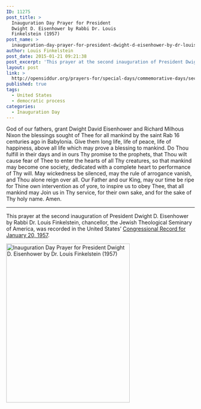 ```yaml
---
ID: 11275
post_title: >
  Inauguration Day Prayer for President
  Dwight D. Eisenhower by Rabbi Dr. Louis
  Finkelstein (1957)
post_name: >
  inauguration-day-prayer-for-president-dwight-d-eisenhower-by-dr-louis-finkelstein-1957
author: Louis Finkelstein
post_date: 2015-01-21 09:21:38
post_excerpt: 'This prayer at the second inauguration of President Dwight D. Eisenhower by Rabbi Dr. Louis Finkelstein, chancellor, the Jewish Theological Seminary of America, was recorded in the United States’ <a href="https://archive.org/stream/congressionalrec103aunit#page/n405/mode/2up">Congressional Record for January 20, 1957</a>.'
layout: post
link: >
  http://opensiddur.org/prayers-for/special-days/commemorative-days/secular-national/inauguration-day/inauguration-day-prayer-for-president-dwight-d-eisenhower-by-dr-louis-finkelstein-1957/
published: true
tags:
  - United States
  - democratic process
categories:
  - Inauguration Day
---
```

<div class="english">
God of our fathers, grant Dwight David Eisenhower and Richard Milhous Nixon the blessings sought of Thee for all mankind by the saint Rab 16 centuries ago in Babylonia. Give them long life, life of peace, life of happiness, above all life which may prove a blessing to mankind. Do Thou fulfill in their days and in ours Thy promise to the prophets, that Thou wilt cause fear of Thee to enter the hearts of all Thy creatures, so that mankind may become one society, dedicated with a complete heart to performance of Thy will. May wickedness be silenced, may the rule of arrogance vanish, and Thou alone reign over all. Our Father and our King, may our time be ripe for Thine own intervention as of yore, to inspire us to obey Thee, that all mankind may Join us in Thy service, for their own sake, and for the sake of Thy holy name. Amen.
</div>

<hr />
This prayer at the second inauguration of President Dwight D. Eisenhower by Rabbi Dr. Louis Finkelstein, chancellor, the Jewish Theological Seminary of America, was recorded in the United States’ <a href="https://archive.org/stream/congressionalrec103aunit#page/n405/mode/2up">Congressional Record for January 20, 1957</a>.

<a href="http://opensiddur.org/wp-content/uploads/2015/04/Inauguration-Day-Prayer-for-President-Dwight-D.-Eisenhower-by-Dr.-Louis-Finkelstein-1957.png"><img src="http://opensiddur.org/wp-content/uploads/2015/04/Inauguration-Day-Prayer-for-President-Dwight-D.-Eisenhower-by-Dr.-Louis-Finkelstein-1957.png" alt="Inauguration Day Prayer for President Dwight D. Eisenhower by Dr. Louis Finkelstein (1957)" width="330" height="425" class="aligncenter size-full wp-image-11280" /></a>
